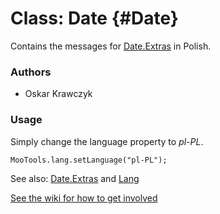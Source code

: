 Class: Date {#Date}
=====================================

Contains the messages for [Date.Extras][] in Polish.

### Authors

* Oskar Krawczyk

### Usage

Simply change the language property to *pl-PL*.

	MooTools.lang.setLanguage("pl-PL");

See also: [Date.Extras][] and [Lang][]

[See the wiki for how to get involved](http://wiki.github.com/mootools/mootools-more)

[Lang]: http://www.mootools.net/docs/more/Core/Lang 
[Date.Extras]: http://www.mootools.net/docs/more/Native/Date.Extras